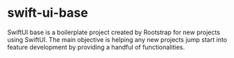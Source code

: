# swift-ui-base
SwiftUI base is a boilerplate project created by Rootstrap for new projects using SwiftUI. The main objective is helping any new projects jump start into feature development by providing a handful of functionalities.
